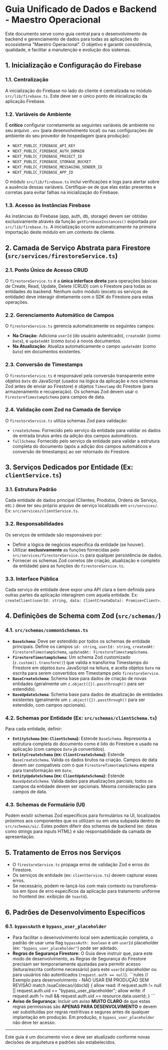 
# Guia Unificado de Dados e Backend - Maestro Operacional

Este documento serve como guia central para o desenvolvimento de backend e gerenciamento de dados para todas as aplicações do ecossistema "Maestro Operacional". O objetivo é garantir consistência, qualidade, e facilitar a manutenção e evolução dos sistemas.

## 1. Inicialização e Configuração do Firebase

### 1.1. Centralização
A inicialização do Firebase no lado do cliente é centralizada no módulo `src/lib/firebase.ts`. Este deve ser o único ponto de inicialização da aplicação Firebase.

### 1.2. Variáveis de Ambiente
É **crítico** configurar corretamente as seguintes variáveis de ambiente no seu arquivo `.env` (para desenvolvimento local) ou nas configurações de ambiente do seu provedor de hospedagem (para produção):
- `NEXT_PUBLIC_FIREBASE_API_KEY`
- `NEXT_PUBLIC_FIREBASE_AUTH_DOMAIN`
- `NEXT_PUBLIC_FIREBASE_PROJECT_ID`
- `NEXT_PUBLIC_FIREBASE_STORAGE_BUCKET`
- `NEXT_PUBLIC_FIREBASE_MESSAGING_SENDER_ID`
- `NEXT_PUBLIC_FIREBASE_APP_ID`

O módulo `src/lib/firebase.ts` inclui verificações e logs para alertar sobre a ausência dessas variáveis. Certifique-se de que elas estão presentes e corretas para evitar falhas na inicialização do Firebase.

### 1.3. Acesso às Instâncias Firebase
As instâncias do Firebase (app, auth, db, storage) devem ser obtidas exclusivamente através da função `getFirebaseInstances()` exportada por `src/lib/firebase.ts`. A inicialização ocorre automaticamente na primeira importação deste módulo em um contexto de cliente.

## 2. Camada de Serviço Abstrata para Firestore (`src/services/firestoreService.ts`)

### 2.1. Ponto Único de Acesso CRUD
O `firestoreService.ts` é a **única interface direta** para operações básicas de Create, Read, Update, Delete (CRUD) com o Firestore para todas as entidades do backend. Nenhum outro módulo (exceto os serviços de entidade) deve interagir diretamente com o SDK do Firestore para estas operações.

### 2.2. Gerenciamento Automático de Campos
O `firestoreService.ts` gerencia automaticamente os seguintes campos:
- **Na Criação:** Adiciona `userId` (do usuário autenticado), `createdAt` (como `Date`), e `updatedAt` (como `Date`) a novos documentos.
- **Na Atualização:** Atualiza automaticamente o campo `updatedAt` (como `Date`) em documentos existentes.

### 2.3. Conversão de Timestamps
O `firestoreService.ts` é responsável pela conversão transparente entre objetos `Date` do JavaScript (usados na lógica da aplicação e nos schemas Zod antes de enviar ao Firestore) e objetos `Timestamp` do Firestore (para armazenamento e recuperação). Os schemas Zod devem usar o `FirestoreTimestampSchema` para campos de data.

### 2.4. Validação com Zod na Camada de Serviço
O `firestoreService.ts` utiliza schemas Zod para validação:
- `createSchema`: Fornecido pelo serviço da entidade para validar os dados de entrada brutos antes da adição dos campos automáticos.
- `fullSchema`: Fornecido pelo serviço da entidade para validar a estrutura completa do documento (após a adição dos campos automáticos e conversão de timestamps) ao ser retornado do Firestore.

## 3. Serviços Dedicados por Entidade (Ex: `clientService.ts`)

### 3.1. Estrutura Padrão
Cada entidade de dados principal (Clientes, Produtos, Ordens de Serviço, etc.) deve ter seu próprio arquivo de serviço localizado em `src/services/`. Ex: `src/services/clientService.ts`.

### 3.2. Responsabilidades
Os serviços de entidade são responsáveis por:
- Definir a lógica de negócios específica da entidade (se houver).
- Utilizar **exclusivamente** as funções fornecidas pelo `src/services/firestoreService.ts` para qualquer persistência de dados.
- Fornecer os schemas Zod corretos (de criação, atualização e completo da entidade) para as funções do `firestoreService.ts`.

### 3.3. Interface Pública
Cada serviço de entidade deve expor uma API clara e bem definida para outras partes da aplicação interagirem com aquela entidade. Ex: `createClient(userId: string, data: ClientCreateData): Promise<Client>`.

## 4. Definições de Schema com Zod (`src/schemas/`)

### 4.1. `src/schemas/commonSchemas.ts`
- **`BaseSchema`**: Deve ser estendido por todos os schemas de entidade principais. Define os campos `id: string`, `userId: string`, `createdAt: FirestoreTimestampSchema`, `updatedAt: FirestoreTimestampSchema`.
- **`FirestoreTimestampSchema`**: Um schema Zod customizado (`z.custom().transform()`) que valida e transforma Timestamps do Firestore em objetos `Date` JavaScript na leitura, e aceita objetos `Date` na escrita para serem convertidos em Timestamps pelo `firestoreService`.
- **`BaseCreateSchema`**: Schema base para dados de criação de novas entidades (geralmente um `z.object({}).passthrough()` para ser estendido).
- **`BaseUpdateSchema`**: Schema base para dados de atualização de entidades existentes (geralmente um `z.object({}).passthrough()` para ser estendido, com campos opcionais).

### 4.2. Schemas por Entidade (Ex: `src/schemas/clientSchema.ts`)
Para cada entidade, definir:
- **`EntitySchema` (ex: `ClientSchema`):** Estende `BaseSchema`. Representa a estrutura completa do documento como é lido do Firestore e usado na aplicação (com campos `Date` já convertidos).
- **`EntityCreateSchema` (ex: `ClientCreateSchema`):** Estende `BaseCreateSchema`. Valida os dados brutos na criação. Campos de data devem ser compatíveis com o que `FirestoreTimestampSchema` espera para transformação em `Date`.
- **`EntityUpdateSchema` (ex: `ClientUpdateSchema`):** Estende `BaseUpdateSchema`. Valida dados para atualizações parciais; todos os campos da entidade devem ser opcionais. Mesma consideração para campos de data.

### 4.3. Schemas de Formulário (UI)
Podem existir schemas Zod específicos para formulários na UI, localizados próximos aos componentes que os utilizam ou em uma subpasta dentro de `src/schemas/ui/`. Estes podem diferir dos schemas de backend (ex: datas como strings para inputs HTML) e são responsabilidade da camada de apresentação.

## 5. Tratamento de Erros nos Serviços
- O `firestoreService.ts` propaga erros de validação Zod e erros do Firestore.
- Os serviços de entidade (ex: `clientService.ts`) devem capturar esses erros.
- Se necessário, podem re-lançá-los com mais contexto ou transformá-los em tipos de erro específicos da aplicação para tratamento uniforme no frontend (ex: exibição de `toast`s).

## 6. Padrões de Desenvolvimento Específicos

### 6.1. `bypassAuth` e `bypass_user_placeholder`
- Para facilitar o desenvolvimento local sem autenticação completa, o padrão de usar uma flag `bypassAuth: boolean` e um `userId` placeholder (ex: `"bypass_user_placeholder"`) pode ser adotado.
- **Regras de Segurança Firestore:** O Guia deve instruir que, para este modo de desenvolvimento, as Regras de Segurança do Firestore precisam ser temporariamente ajustadas para permitir acesso (leitura/escrita conforme necessário) para este `userId` placeholder ou para usuários não autenticados (`request.auth == null`).
  \`\`\`rules
  // Exemplo para desenvolvimento - NÃO USAR EM PRODUÇÃO SEM REVISÃO
  match /suaColecao/{docId} {
    allow read: if request.auth != null || request.auth.uid == "bypass_user_placeholder";
    allow write: if request.auth != null && request.auth.uid == resource.data.userId;
  }
  \`\`\`
- **Aviso de Segurança:** Incluir um aviso **MUITO CLARO** de que estas regras permissivas são **APENAS PARA DESENVOLVIMENTO** e devem ser substituídas por regras restritivas e seguras antes de qualquer implantação em produção. Em produção, o `bypass_user_placeholder` não deve ter acesso.

---

Este guia é um documento vivo e deve ser atualizado conforme novas decisões de arquitetura e padrões são estabelecidos.
    